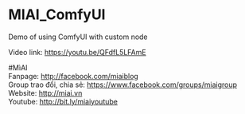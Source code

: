 # MIAI_ComfyUI
Demo of using ComfyUI with custom node

Video link:  https://youtu.be/QFdfL5LFAmE

#MìAI <br>
Fanpage: http://facebook.com/miaiblog<br>
Group trao đổi, chia sẻ: https://www.facebook.com/groups/miaigroup<br>
Website: http://miai.vn<br>
Youtube: http://bit.ly/miaiyoutube<br> 
